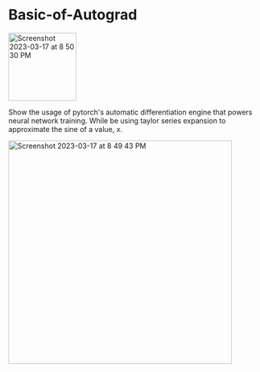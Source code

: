 # Basic-of-Autograd

<img width="135" alt="Screenshot 2023-03-17 at 8 50 30 PM" src="https://user-images.githubusercontent.com/34732790/226077011-eef927a6-3f4b-473c-82fb-7d3232333c29.png">


Show the usage of pytorch's automatic differentiation engine that powers neural network training. While be using taylor series expansion to approximate the sine of a value, x.


<img width="444" alt="Screenshot 2023-03-17 at 8 49 43 PM" src="https://user-images.githubusercontent.com/34732790/226076976-b425c5da-7a5b-486e-8535-d1d0e9e8a655.png">
